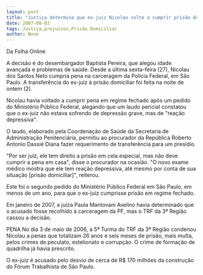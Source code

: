 ```yaml
---
layout: post
title: "Justiça determina que ex-juiz Nicolau volte a cumprir prisão domiciliar "
date: 2007-08-03
tags: Justiça,prejuízos,Prisão Domiciliar
author: None
---
```

Da Folha Online 

A decis&atilde;o &eacute; do desembargador Baptista Pereira, que alegou idade avan&ccedil;ada e problemas de sa&uacute;de. Desde a &uacute;ltima sexta-feira (27), Nicolau dos Santos Neto cumpria pena na carceragem da Pol&iacute;cia Federal, em S&atilde;o Paulo. A transfer&ecirc;ncia do ex-juiz &agrave; pris&atilde;o domiciliar foi feita na noite de ontem (2). 

Nicolau havia voltado a cumprir pena em regime fechado ap&oacute;s um pedido do Minist&eacute;rio P&uacute;blico Federal, alegando que um laudo pericial constatou que o ex-juiz n&atilde;o estava sofrendo de depress&atilde;o grave, mas de &quot;rea&ccedil;&atilde;o depressiva&quot;. 

O laudo, elaborado pela Coordena&ccedil;&atilde;o de Sa&uacute;de da Secretaria de Administra&ccedil;&atilde;o Penitenci&aacute;ria, permitiu ao procurador da Rep&uacute;blica Roberto Antonio Dassi&eacute; Diana fazer requerimento de transfer&ecirc;ncia para um pres&iacute;dio. 

&quot;Por ser juiz, ele tem direito a pris&atilde;o em cela especial, mas n&atilde;o deve cumprir a pena em casa&quot;, disse o procurador na ocasi&atilde;o. &quot;O novo exame m&eacute;dico mostra que ele tem rea&ccedil;&atilde;o depressiva, at&eacute; mesmo por conta de sua situa&ccedil;&atilde;o [pris&atilde;o domiciliar]&quot;, reiterou. 

Este foi o segundo pedido do Minist&eacute;rio P&uacute;blico Federal em S&atilde;o Paulo, em menos de um ano, para que o ex-juiz cumprisse pris&atilde;o em regime fechado. 

Em janeiro de 2007, a ju&iacute;za Paula Mantovani Avelino havia determinado que o acusado fosse recolhido &agrave; carceragem da PF, mas o TRF da 3&ordf; Regi&atilde;o cassou a decis&atilde;o. 

PENA
No dia 3 de maio de 2006, a 5&ordf; Turma do TRF da 3&ordf; Regi&atilde;o condenou Nicolau a penas que totalizam 26 anos e seis meses de pris&atilde;o, mais multa, pelos crimes de peculato, estelionato e corrup&ccedil;&atilde;o. O crime de forma&ccedil;&atilde;o de quadrilha j&aacute; havia prescrito. 

O ex-juiz &eacute; acusado pelo desvio de cerca de R$ 170 milh&otilde;es da constru&ccedil;&atilde;o do F&oacute;rum Trabalhista de S&atilde;o Paulo. 